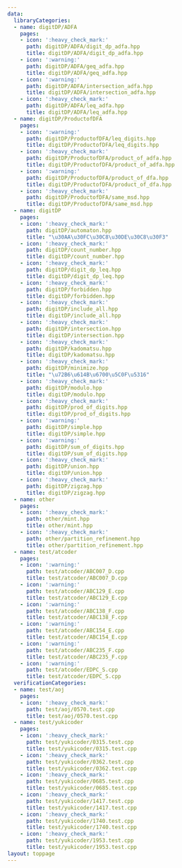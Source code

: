 ```yaml
---
data:
  libraryCategories:
  - name: digitDP/ADFA
    pages:
    - icon: ':heavy_check_mark:'
      path: digitDP/ADFA/digit_dp_adfa.hpp
      title: digitDP/ADFA/digit_dp_adfa.hpp
    - icon: ':warning:'
      path: digitDP/ADFA/geq_adfa.hpp
      title: digitDP/ADFA/geq_adfa.hpp
    - icon: ':warning:'
      path: digitDP/ADFA/intersection_adfa.hpp
      title: digitDP/ADFA/intersection_adfa.hpp
    - icon: ':heavy_check_mark:'
      path: digitDP/ADFA/leq_adfa.hpp
      title: digitDP/ADFA/leq_adfa.hpp
  - name: digitDP/ProductofDFA
    pages:
    - icon: ':warning:'
      path: digitDP/ProductofDFA/leq_digits.hpp
      title: digitDP/ProductofDFA/leq_digits.hpp
    - icon: ':heavy_check_mark:'
      path: digitDP/ProductofDFA/product_of_adfa.hpp
      title: digitDP/ProductofDFA/product_of_adfa.hpp
    - icon: ':warning:'
      path: digitDP/ProductofDFA/product_of_dfa.hpp
      title: digitDP/ProductofDFA/product_of_dfa.hpp
    - icon: ':heavy_check_mark:'
      path: digitDP/ProductofDFA/same_msd.hpp
      title: digitDP/ProductofDFA/same_msd.hpp
  - name: digitDP
    pages:
    - icon: ':heavy_check_mark:'
      path: digitDP/automaton.hpp
      title: "\u30AA\u30FC\u30C8\u30DE\u30C8\u30F3"
    - icon: ':heavy_check_mark:'
      path: digitDP/count_number.hpp
      title: digitDP/count_number.hpp
    - icon: ':heavy_check_mark:'
      path: digitDP/digit_dp_leq.hpp
      title: digitDP/digit_dp_leq.hpp
    - icon: ':heavy_check_mark:'
      path: digitDP/forbidden.hpp
      title: digitDP/forbidden.hpp
    - icon: ':heavy_check_mark:'
      path: digitDP/include_all.hpp
      title: digitDP/include_all.hpp
    - icon: ':heavy_check_mark:'
      path: digitDP/intersection.hpp
      title: digitDP/intersection.hpp
    - icon: ':heavy_check_mark:'
      path: digitDP/kadomatsu.hpp
      title: digitDP/kadomatsu.hpp
    - icon: ':heavy_check_mark:'
      path: digitDP/minimize.hpp
      title: "\u72B6\u614B\u6700\u5C0F\u5316"
    - icon: ':heavy_check_mark:'
      path: digitDP/modulo.hpp
      title: digitDP/modulo.hpp
    - icon: ':heavy_check_mark:'
      path: digitDP/prod_of_digits.hpp
      title: digitDP/prod_of_digits.hpp
    - icon: ':warning:'
      path: digitDP/simple.hpp
      title: digitDP/simple.hpp
    - icon: ':warning:'
      path: digitDP/sum_of_digits.hpp
      title: digitDP/sum_of_digits.hpp
    - icon: ':heavy_check_mark:'
      path: digitDP/union.hpp
      title: digitDP/union.hpp
    - icon: ':heavy_check_mark:'
      path: digitDP/zigzag.hpp
      title: digitDP/zigzag.hpp
  - name: other
    pages:
    - icon: ':heavy_check_mark:'
      path: other/mint.hpp
      title: other/mint.hpp
    - icon: ':heavy_check_mark:'
      path: other/partition_refinement.hpp
      title: other/partition_refinement.hpp
  - name: test/atcoder
    pages:
    - icon: ':warning:'
      path: test/atcoder/ABC007_D.cpp
      title: test/atcoder/ABC007_D.cpp
    - icon: ':warning:'
      path: test/atcoder/ABC129_E.cpp
      title: test/atcoder/ABC129_E.cpp
    - icon: ':warning:'
      path: test/atcoder/ABC138_F.cpp
      title: test/atcoder/ABC138_F.cpp
    - icon: ':warning:'
      path: test/atcoder/ABC154_E.cpp
      title: test/atcoder/ABC154_E.cpp
    - icon: ':warning:'
      path: test/atcoder/ABC235_F.cpp
      title: test/atcoder/ABC235_F.cpp
    - icon: ':warning:'
      path: test/atcoder/EDPC_S.cpp
      title: test/atcoder/EDPC_S.cpp
  verificationCategories:
  - name: test/aoj
    pages:
    - icon: ':heavy_check_mark:'
      path: test/aoj/0570.test.cpp
      title: test/aoj/0570.test.cpp
  - name: test/yukicoder
    pages:
    - icon: ':heavy_check_mark:'
      path: test/yukicoder/0315.test.cpp
      title: test/yukicoder/0315.test.cpp
    - icon: ':heavy_check_mark:'
      path: test/yukicoder/0362.test.cpp
      title: test/yukicoder/0362.test.cpp
    - icon: ':heavy_check_mark:'
      path: test/yukicoder/0685.test.cpp
      title: test/yukicoder/0685.test.cpp
    - icon: ':heavy_check_mark:'
      path: test/yukicoder/1417.test.cpp
      title: test/yukicoder/1417.test.cpp
    - icon: ':heavy_check_mark:'
      path: test/yukicoder/1740.test.cpp
      title: test/yukicoder/1740.test.cpp
    - icon: ':heavy_check_mark:'
      path: test/yukicoder/1953.test.cpp
      title: test/yukicoder/1953.test.cpp
layout: toppage
---
```

